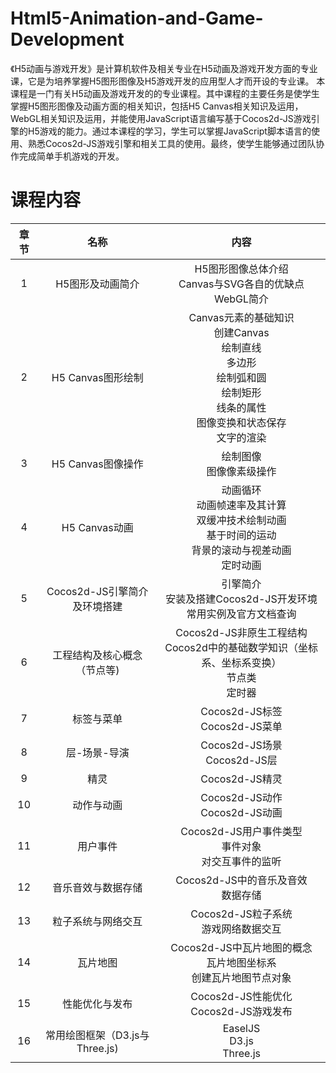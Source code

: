 # Html5-Animation-and-Game-Development
《H5动画与游戏开发》是计算机软件及相关专业在H5动画及游戏开发方面的专业课，它是为培养掌握H5图形图像及H5游戏开发的应用型人才而开设的专业课。
本课程是一门有关H5动画及游戏开发的的专业课程。其中课程的主要任务是使学生掌握H5图形图像及动画方面的相关知识，包括H5 Canvas相关知识及运用，WebGL相关知识及运用，并能使用JavaScript语言编写基于Cocos2d-JS游戏引擎的H5游戏的能力。通过本课程的学习，学生可以掌握JavaScript脚本语言的使用、熟悉Cocos2d-JS游戏引擎和相关工具的使用。最终，使学生能够通过团队协作完成简单手机游戏的开发。

# 课程内容

|章节|名称|内容|
|:---:|:---:|:---:|
|1|H5图形及动画简介|H5图形图像总体介绍<br>Canvas与SVG各自的优缺点<br>WebGL简介|
|2|H5 Canvas图形绘制|Canvas元素的基础知识<br>创建Canvas<br>绘制直线<br>多边形<br>绘制弧和圆<br>绘制矩形<br>线条的属性<br>图像变换和状态保存<br>文字的渲染|
|3|H5 Canvas图像操作|绘制图像<br>图像像素级操作|
|4|H5 Canvas动画|动画循环<br>动画帧速率及其计算<br>双缓冲技术绘制动画<br>基于时间的运动<br>背景的滚动与视差动画<br>定时动画|
|5|Cocos2d-JS引擎简介及环境搭建|引擎简介<br>安装及搭建Cocos2d-JS开发环境<br>常用实例及官方文档查询|
|6|工程结构及核心概念（节点等)|Cocos2d-JS非原生工程结构<br/>Cocos2d中的基础数学知识（坐标系、坐标系变换）<br/>节点类<br/>定时器|
|7|标签与菜单|Cocos2d-JS标签<br/>Cocos2d-JS菜单|
|8|层-场景-导演|Cocos2d-JS场景<br/>Cocos2d-JS层|
|9|精灵|Cocos2d-JS精灵|
|10|动作与动画|Cocos2d-JS动作<br>Cocos2d-JS动画|
|11|用户事件|Cocos2d-JS用户事件类型<br/>事件对象<br/>对交互事件的监听|
|12|音乐音效与数据存储|Cocos2d-JS中的音乐及音效<br/>数据存储|
|13|粒子系统与网络交互|Cocos2d-JS粒子系统<br>游戏网络数据交互|
|14|瓦片地图|Cocos2d-JS中瓦片地图的概念<br/>瓦片地图坐标系<br/>创建瓦片地图节点对象|
|15|性能优化与发布|Cocos2d-JS性能优化<br/>Cocos2d-JS游戏发布|
|16|常用绘图框架（D3.js与Three.js)|EaselJS<br>D3.js<br>Three.js|